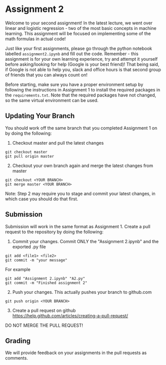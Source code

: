 # Assignment 2

Welcome to your second assignment! In the latest lecture, we went over linear and logistic regression - two of the most basic concepts in machine learning. This assignment will be focused on implementing some of the math formulas in actual code!

Just like your first assignments, please go through the python notebook labelled `assignment2.ipynb` and fill out the code. Remember - this assignment is for your own learning experience, try and attempt it yourself before asking/looking for help (Google is your best friend)! That being said, if Google is not able to help you, slack and office hours is that second group of friends that you can always count on!

Before starting, make sure you have a proper environment setup by following the instructions in Assignment 1 to install the required packages in the `requirements.txt`. Note that the required packages have not changed, so the same virtual environment can be used.

## Updating Your Branch

You should work off the same branch that you completed Assignment 1 on by doing the following:

1. Checkout master and pull the latest changes
```
git checkout master
git pull origin master
```

2. Checkout your own branch again and merge the latest changes from master
```
git checkout <YOUR BRANCH>
git merge master <YOUR BRANCH>
```

Note: Step 2 may require you to stage and commit your latest changes, in which case you should do that first.

## Submission

Submission will work in the same format as Assignment 1. Create a pull request to the repository by doing the following:

1. Commit your changes. Commit ONLY the "Assignment 2.ipynb" and the exported .py file
```
git add <file1> <file2>
git commit -m "your message"
```

For example
```
git add "Assignment 2.ipynb" "A2.py"
git commit -m "Finished assignment 2"
```

2. Push your changes. This actually pushes your branch to github.com
```
git push origin <YOUR BRANCH>
```

3. Create a pull request on github https://help.github.com/articles/creating-a-pull-request/

DO NOT MERGE THE PULL REQUEST!

## Grading

We will provide feedback on your assignments in the pull requests as comments.
